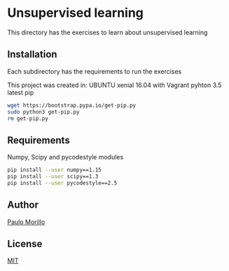 # Unsupervised learning

This directory has the exercises to learn about unsupervised learning

## Installation

Each subdirectory has the requirements to run the exercises

This project was created in:
UBUNTU xenial 16.04 with Vagrant
pyhton 3.5
latest pip 

```bash
wget https://bootstrap.pypa.io/get-pip.py
sudo python3 get-pip.py
rm get-pip.py
```

## Requirements
Numpy, Scipy and pycodestyle modules


```bash
pip install --user numpy==1.15
pip install --user scipy==1.3
pip install --user pycodestyle==2.5

```


## Author
[Paulo Morillo](https://www.linkedin.com/in/paulo-morillo-mu%C3%B1oz-191745143/)

## License
[MIT](https://choosealicense.com/licenses/mit/)